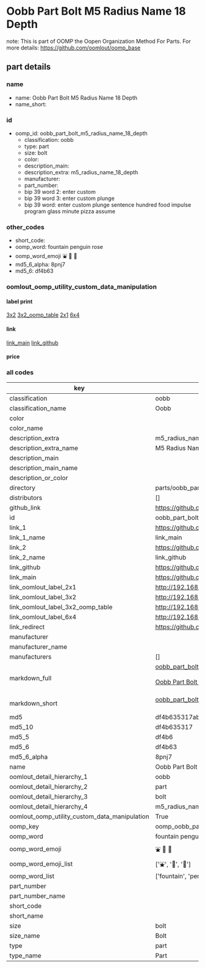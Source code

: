 # Oobb Part Bolt M5 Radius Name 18 Depth  

note: This is part of OOMP the Oopen Organization Method For Parts. For more details: https://github.com/oomlout/oomp_base

##  part details
  







### name
* name: Oobb Part Bolt M5 Radius Name 18 Depth
* name_short: 
### id
* oomp_id: oobb_part_bolt_m5_radius_name_18_depth
  * classification: oobb
  * type: part
  * size: bolt
  * color: 
  * description_main: 
  * description_extra: m5_radius_name_18_depth
  * manufacturer: 
  * part_number: 
  * bip 39 word 2: enter custom
  * bip 39 word 3: enter custom plunge
  * bip 39 word: enter custom plunge sentence hundred food impulse program glass minute pizza assume

### other_codes
* short_code: 
* oomp_word: fountain penguin rose
* oomp_word_emoji :fountain: :penguin: :rose:
* md5_6_alpha: 8pnj7
* md5_6: df4b63






### oomlout_oomp_utility_custom_data_manipulation
#### label print
[3x2](http://192.168.1.245:1112/?label=oomp%208pnj7)
[3x2_oomp_table](http://192.168.1.108:1112/?label=oomp%208pnj7)
[2x1](http://192.168.1.242:1112/?label=oomp%208pnj7)
[6x4](http://192.168.1.55:1112/?label=oomp%208pnj7)    

#### link

[link_main](https://github.com/oomlout/oomlout_oomp_version_1_messy/tree/main/parts/oobb_part_bolt_m5_radius_name_18_depth) [link_github](https://github.com/oomlout/oomlout_oomp_version_1_messy/tree/main/parts/oobb_part_bolt_m5_radius_name_18_depth)                             

#### price







### all codes 
| key | value |  
| --- | --- |  
| classification | oobb |  
| classification_name | Oobb |  
| color |  |  
| color_name |  |  
| description_extra | m5_radius_name_18_depth |  
| description_extra_name | M5 Radius Name 18 Depth |  
| description_main |  |  
| description_main_name |  |  
| description_or_color |   |  
| directory | parts/oobb_part_bolt_m5_radius_name_18_depth |  
| distributors | [] |  
| github_link | https://github.com/oomlout/oomlout_oomp_part_src/tree/main/parts/oobb_part_bolt_m5_radius_name_18_depth |  
| id | oobb_part_bolt_m5_radius_name_18_depth |  
| link_1 | https://github.com/oomlout/oomlout_oomp_version_1_messy/tree/main/parts/oobb_part_bolt_m5_radius_name_18_depth |  
| link_1_name | link_main |  
| link_2 | https://github.com/oomlout/oomlout_oomp_version_1_messy/tree/main/parts/oobb_part_bolt_m5_radius_name_18_depth |  
| link_2_name | link_github |  
| link_github | https://github.com/oomlout/oomlout_oomp_version_1_messy/tree/main/parts/oobb_part_bolt_m5_radius_name_18_depth |  
| link_main | https://github.com/oomlout/oomlout_oomp_version_1_messy/tree/main/parts/oobb_part_bolt_m5_radius_name_18_depth |  
| link_oomlout_label_2x1 | http://192.168.1.242:1112/?label=oomp%208pnj7 |  
| link_oomlout_label_3x2 | http://192.168.1.245:1112/?label=oomp%208pnj7 |  
| link_oomlout_label_3x2_oomp_table | http://192.168.1.108:1112/?label=oomp%208pnj7 |  
| link_oomlout_label_6x4 | http://192.168.1.55:1112/?label=oomp%208pnj7 |  
| link_redirect | https://github.com/oomlout/oomlout_oomp_version_1_messy/tree/main/parts/oobb_part_bolt_m5_radius_name_18_depth |  
| manufacturer |  |  
| manufacturer_name |  |  
| manufacturers | [] |  
| markdown_full | [oobb_part_bolt_m5_radius_name_18_depth](none)<br>[](none)<br>[Oobb Part Bolt M5 Radius Name 18 Depth](none)<br><br> |  
| markdown_short | [oobb_part_bolt_m5_radius_name_18_depth](none)<br><br> |  
| md5 | df4b635317abee456b379c3f4dcda25b |  
| md5_10 | df4b635317 |  
| md5_5 | df4b6 |  
| md5_6 | df4b63 |  
| md5_6_alpha | 8pnj7 |  
| name | Oobb Part Bolt M5 Radius Name 18 Depth |  
| oomlout_detail_hierarchy_1 | oobb |  
| oomlout_detail_hierarchy_2 | part |  
| oomlout_detail_hierarchy_3 | bolt |  
| oomlout_detail_hierarchy_4 | m5_radius_name_18_depth |  
| oomlout_oomp_utility_custom_data_manipulation | True |  
| oomp_key | oomp_oobb_part_bolt_m5_radius_name_18_depth |  
| oomp_word | fountain penguin rose |  
| oomp_word_emoji | :fountain: :penguin: :rose: |  
| oomp_word_emoji_list | [':fountain:', ':penguin:', ':rose:'] |  
| oomp_word_list | ['fountain', 'penguin', 'rose'] |  
| part_number |  |  
| part_number_name |  |  
| short_code |  |  
| short_name |  |  
| size | bolt |  
| size_name | Bolt |  
| type | part |  
| type_name | Part |  
